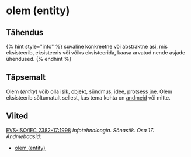 # olem \(entity\)

## Tähendus

{% hint style="info" %}
suvaline konkreetne või abstraktne asi, mis eksisteerib, eksisteeris või võiks eksisteerida, kaasa arvatud nende asjade ühendused.
{% endhint %}

## Täpsemalt

Olem \(_entity_\) võib olla isik, [objekt](objekt-object.md), sündmus, idee, protsess jne. Olem eksisteerib sõltumatult sellest, kas tema kohta on [andmeid](andmed-data.md) või mitte.

## Viited

[EVS-ISO/IEC 2382-17:1998](http://www.evs.ee/tooted/evs-iso-iec-2382-17-1998) _Infotehnoloogia. Sõnastik. Osa 17: Andmebaasid_:

* [olem \(entity\)](http://www.eki.ee/dict/its/index.cgi?Q=olem&F=M&C06=et&C10=1)



